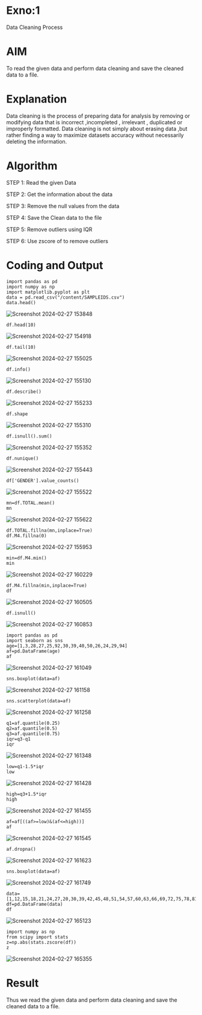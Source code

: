 # Exno:1
Data Cleaning Process

# AIM
To read the given data and perform data cleaning and save the cleaned data to a file.

# Explanation
Data cleaning is the process of preparing data for analysis by removing or modifying data that is incorrect ,incompleted , irrelevant , duplicated or improperly formatted. Data cleaning is not simply about erasing data ,but rather finding a way to maximize datasets accuracy without necessarily deleting the information.

# Algorithm
STEP 1: Read the given Data

STEP 2: Get the information about the data

STEP 3: Remove the null values from the data

STEP 4: Save the Clean data to the file

STEP 5: Remove outliers using IQR

STEP 6: Use zscore of to remove outliers

# Coding and Output
```
import pandas as pd
import numpy as np
import matplotlib.pyplot as plt
data = pd.read_csv("/content/SAMPLEIDS.csv")
data.head()
```
![Screenshot 2024-02-27 153848](https://github.com/Anusharonselva/exno1/assets/119405600/bfa08d6a-3477-4717-be50-aefb73b45285)
```
df.head(10)
```
![Screenshot 2024-02-27 154918](https://github.com/Anusharonselva/exno1/assets/119405600/150ae542-c589-41a1-9e49-7c87a4538732)
```
df.tail(10)
```
![Screenshot 2024-02-27 155025](https://github.com/Anusharonselva/exno1/assets/119405600/e64fb63a-0a08-467f-8ef2-ec0ca3abc842)
```
df.info()
```
![Screenshot 2024-02-27 155130](https://github.com/Anusharonselva/exno1/assets/119405600/9d11c8a1-7812-43ab-998c-34df3c1a0996)
```
df.describe()
```
![Screenshot 2024-02-27 155233](https://github.com/Anusharonselva/exno1/assets/119405600/13c06dfd-ea8f-4430-8b02-7a010c09e3e7)
```
df.shape
```
![Screenshot 2024-02-27 155310](https://github.com/Anusharonselva/exno1/assets/119405600/ea72c490-2acf-44c2-a1d9-c248efccdbf9)
```
df.isnull().sum()
```
![Screenshot 2024-02-27 155352](https://github.com/Anusharonselva/exno1/assets/119405600/4b0dec01-846c-40cd-a4f7-3c53c1e37247)
```
df.nunique()
```
![Screenshot 2024-02-27 155443](https://github.com/Anusharonselva/exno1/assets/119405600/3bb286a9-6dca-4ccc-89c3-e10e40c71bca)
```
df['GENDER'].value_counts()
```
![Screenshot 2024-02-27 155522](https://github.com/Anusharonselva/exno1/assets/119405600/3266705c-0c98-4679-b353-c86fcca9acf4)
```
mn=df.TOTAL.mean()
mn
```
![Screenshot 2024-02-27 155622](https://github.com/Anusharonselva/exno1/assets/119405600/994ed32a-0230-48dd-86de-e50eac4b5ade)
```
df.TOTAL.fillna(mn,inplace=True)
df.M4.fillna(0)
```
![Screenshot 2024-02-27 155953](https://github.com/Anusharonselva/exno1/assets/119405600/877f8c91-5de3-448f-8e7e-36d3fd406385)
```
min=df.M4.min()
min
```
![Screenshot 2024-02-27 160229](https://github.com/Anusharonselva/exno1/assets/119405600/f8a6e719-531d-40ee-8ef6-dcf65e665282)
```
df.M4.fillna(min,inplace=True)
df
```
![Screenshot 2024-02-27 160505](https://github.com/Anusharonselva/exno1/assets/119405600/bdfb0174-7c17-42a1-a384-25d3f032fc73)
```
df.isnull()
```
![Screenshot 2024-02-27 160853](https://github.com/Anusharonselva/exno1/assets/119405600/adfbb765-5331-4b59-991e-7688bd4cdcd0)
```
import pandas as pd
import seaborn as sns
age=[1,3,28,27,25,92,30,39,40,50,26,24,29,94]
af=pd.DataFrame(age)
af
```
![Screenshot 2024-02-27 161049](https://github.com/Anusharonselva/exno1/assets/119405600/51139c49-58f1-463d-870a-ca4b0097e345)
```
sns.boxplot(data=af)
```
![Screenshot 2024-02-27 161158](https://github.com/Anusharonselva/exno1/assets/119405600/79655949-4ba6-40f5-8752-22695fc9bc2d)
```
sns.scatterplot(data=af)
```
![Screenshot 2024-02-27 161258](https://github.com/Anusharonselva/exno1/assets/119405600/2b88da83-002b-4a93-b5d0-db655e1f0d7c)
```
q1=af.quantile(0.25)
q2=af.quantile(0.5)
q3=af.quantile(0.75)
iqr=q3-q1
iqr
```
![Screenshot 2024-02-27 161348](https://github.com/Anusharonselva/exno1/assets/119405600/355d17f3-35f6-49b8-961b-32d9c170545c)
```
low=q1-1.5*iqr
low
```
![Screenshot 2024-02-27 161428](https://github.com/Anusharonselva/exno1/assets/119405600/d91ed0f6-f89b-4171-94a8-fa2571c1d36f)
```
high=q3+1.5*iqr
high
```
![Screenshot 2024-02-27 161455](https://github.com/Anusharonselva/exno1/assets/119405600/b1965b19-68d8-4653-b662-46caf6658d63)
```
af=af[((af>=low)&(af<=high))]
af
```
![Screenshot 2024-02-27 161545](https://github.com/Anusharonselva/exno1/assets/119405600/3bfd062a-7bd6-495c-81e6-78c88749788e)
```
af.dropna()
```
![Screenshot 2024-02-27 161623](https://github.com/Anusharonselva/exno1/assets/119405600/ffd1abe8-b84e-4c13-bab4-e61366c2722d)
```
sns.boxplot(data=af)
```
![Screenshot 2024-02-27 161749](https://github.com/Anusharonselva/exno1/assets/119405600/dd248634-5228-4fae-9649-ab633761e084)
```
data=[1,12,15,18,21,24,27,20,30,39,42,45,48,51,54,57,60,63,66,69,72,75,78,81,84,87,90,93,96,99,158]
df=pd.DataFrame(data)
df
```
![Screenshot 2024-02-27 165123](https://github.com/Anusharonselva/exno1/assets/119405600/465d8282-cd30-407e-a324-a2c47a1e931e)
```
import numpy as np
from scipy import stats
z=np.abs(stats.zscore(df))
z
```
![Screenshot 2024-02-27 165355](https://github.com/Anusharonselva/exno1/assets/119405600/b5f74efa-cb34-4a51-88f3-b9f2e952398c)

# Result
Thus we read the given data and perform data cleaning and save the cleaned data to a file.
